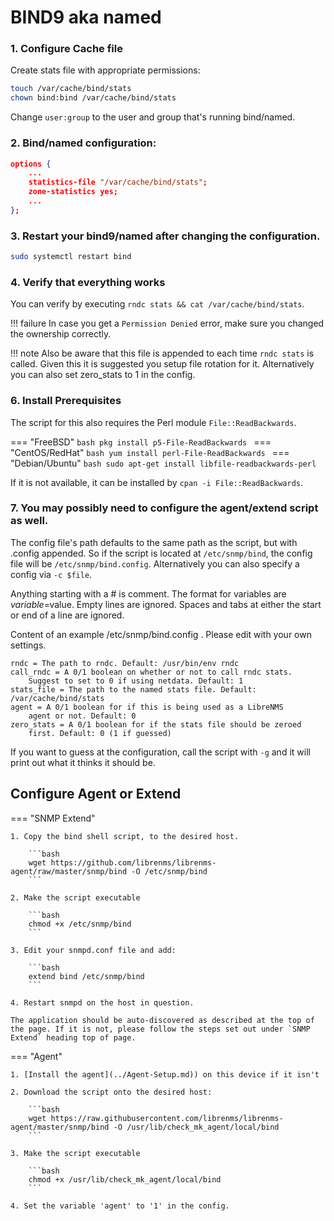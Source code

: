 # BIND9 aka named

### 1. Configure Cache file

Create stats file with appropriate permissions:

```bash
touch /var/cache/bind/stats
chown bind:bind /var/cache/bind/stats
```
Change `user:group` to the user and group that's running bind/named.

### 2. Bind/named configuration:

```json
options {
    ...
    statistics-file "/var/cache/bind/stats";
    zone-statistics yes;
    ...
};
```

### 3. Restart your bind9/named after changing the configuration.

```bash
sudo systemctl restart bind
```

### 4. Verify that everything works
You can verify by executing `rndc stats && cat /var/cache/bind/stats`.

!!! failure
    In case you get a `Permission Denied` error, make sure you changed the ownership correctly.

!!! note
    Also be aware that this file is appended to each time `rndc stats` is called. Given this it is suggested you setup file rotation for it. Alternatively you can also set zero_stats to 1 in the config.

### 6. Install Prerequisites

The script for this also requires the Perl module `File::ReadBackwards`.

=== "FreeBSD"
    ```bash
    pkg install p5-File-ReadBackwards
    ```
=== "CentOS/RedHat"
    ```bash
    yum install perl-File-ReadBackwards
    ```
=== "Debian/Ubuntu"
    ```bash
    sudo apt-get install libfile-readbackwards-perl
    ```

If it is not available, it can be installed by `cpan -i File::ReadBackwards`.

### 7. You may possibly need to configure the agent/extend script as well.

The config file's path defaults to the same path as the script, but
with .config appended. So if the script is located at
`/etc/snmp/bind`, the config file will be
`/etc/snmp/bind.config`. Alternatively you can also specify a config
via `-c $file`.

Anything starting with a # is comment. The format for variables are
$variable=$value. Empty lines are ignored. Spaces and tabs at either
the start or end of a line are ignored.

Content of an example /etc/snmp/bind.config . Please edit with your
own settings.

```
rndc = The path to rndc. Default: /usr/bin/env rndc
call_rndc = A 0/1 boolean on whether or not to call rndc stats.
    Suggest to set to 0 if using netdata. Default: 1
stats_file = The path to the named stats file. Default: /var/cache/bind/stats
agent = A 0/1 boolean for if this is being used as a LibreNMS
    agent or not. Default: 0
zero_stats = A 0/1 boolean for if the stats file should be zeroed
    first. Default: 0 (1 if guessed)
```

If you want to guess at the configuration, call the script with `-g`
and it will print out what it thinks it should be.

## Configure Agent or Extend

=== "SNMP Extend"

    1. Copy the bind shell script, to the desired host.

        ```bash
        wget https://github.com/librenms/librenms-agent/raw/master/snmp/bind -O /etc/snmp/bind
        ```

    2. Make the script executable

        ```bash
        chmod +x /etc/snmp/bind
        ```

    3. Edit your snmpd.conf file and add:

        ```bash
        extend bind /etc/snmp/bind
        ```

    4. Restart snmpd on the host in question.

    The application should be auto-discovered as described at the top of
    the page. If it is not, please follow the steps set out under `SNMP
    Extend` heading top of page.

=== "Agent"

    1. [Install the agent](../Agent-Setup.md)) on this device if it isn't
    
    2. Download the script onto the desired host:

        ```bash
        wget https://raw.githubusercontent.com/librenms/librenms-agent/master/snmp/bind -O /usr/lib/check_mk_agent/local/bind
        ```

    3. Make the script executable

        ```bash
        chmod +x /usr/lib/check_mk_agent/local/bind
        ```

    4. Set the variable 'agent' to '1' in the config.

